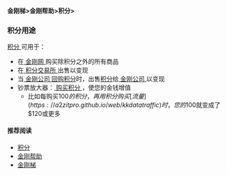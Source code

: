#### 金刚梯>金刚帮助>积分>
### 积分用途
[ 积分 ](https://a2zitpro.github.io/web/kkpoints)可用于：
- 在[ 金刚网 ](https://a2zitpro.github.io/web/kksitecn)购买除积分之外的所有商品
- 在[ 积分交易所 ](https://a2zitpro.github.io/web/kkpointexchange)出售以变现
- 当[ 金刚公司 ](https://a2zitpro.github.io/web/a2zitpro)[回购积分](https://a2zitpro.github.io/web/buybackkkpoints)时，出售[积分](https://a2zitpro.github.io/web/kkpoints)给[ 金刚公司 ](https://a2zitpro.github.io/web/a2zitpro)以变现
- 钞票放大器：[ 购买积分 ]()，使您的金钱增值
  - 比如每购买$100的积分，再用积分购买[流量](https://a2zitpro.github.io/web/kkdatatraffic)时，您的$100就变成了$120或更多


#### 推荐阅读

- [积分](https://a2zitpro.github.io/web/list_kkpoints)
- [金刚帮助](https://a2zitpro.github.io/web/list_helpkkvpn)
- [金刚梯](https://a2zitpro.github.io/web/dlb)
